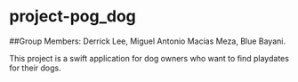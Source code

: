 # project-pog_dog
##Group Members: Derrick Lee, Miguel Antonio Macias Meza, Blue Bayani.

This project is a swift application for dog owners who want to find playdates for their dogs.
